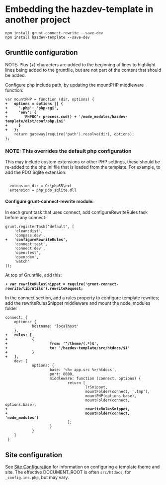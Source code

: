 Embedding the hazdev-template in another project
================================================


<pre><code>npm install grunt-connect-rewrite --save-dev
npm install hazdev-template --save-dev</code></pre>


## Gruntfile configuration

NOTE: Plus (+) characters are added to the beginning of lines to highlight lines
being added to the gruntfile, but are not part of the content that should be
added.

Configure php include path, by updating the mountPHP middleware function:

<pre><code>var mountPHP = function (dir, options) {<strong>
+	options = options || {
+	  '.php': 'php-cgi',
+	  'env': {
+	    'PHPRC': process.cwd() + '/node_modules/hazdev-template/dist/conf/php.ini'
+	  }
+	};</strong>
	return gateway(require('path').resolve(dir), options);
};
</code></pre>

### NOTE: This overrides the default php configuration
This may include custom extensions or other PHP settings, these should be
re-added to the php.ini file that is loaded from the template.
For example, to add the PDO Sqlite extension:
<pre><code>
  extension_dir = C:\php55\ext
  extension = php_pdo_sqlite.dll
</code></pre>

#### Configure grunt-connect-rewrite module:

In each grunt task that uses connect, add configureRewriteRules task before any
connect:

<pre><code>grunt.registerTask('default', [
    'clean:dist',
    'compass:dev',<strong>
+   'configureRewriteRules',</strong>
    'connect:test',
    'connect:dev',
    'open:test',
    'open:dev',
    'watch'
]);
</code></pre>

At top of Gruntfile, add this:

<pre><code><strong>+ var rewriteRulesSnippet = require('grunt-connect-rewrite/lib/utils').rewriteRequest;</strong>
</code></pre>


In the connect section, add a rules property to configure template rewrites; add
the rewriteRulesSnippet middleware and mount the node_modules folder

<pre><code>connect: {
    options: {
            hostname: 'localhost'
    },<strong>
+   rules: [
+           {
+                   from: '^/theme/(.*)$',
+                   to: '/hazdev-template/src/htdocs/$1'
+           }
+   ],</strong>
    dev: {
            options: {
                    base: '<%= app.src %>/htdocs',
                    port: 8080,
                    middleware: function (connect, options) {
                            return [
                                    lrSnippet,
                                    mountFolder(connect, '.tmp'),
                                    mountPHP(options.base),
                                    mountFolder(connect, options.base),<strong>
+                                   rewriteRulesSnippet,
+                                   mountFolder(connect, 'node_modules')</strong>
                            ];
                    }
            }
    }
 }
</code></pre>


## Site configuration

See [Site Configuration](siteConfiguration.md) for information on configuring a
template theme and site.  The effective DOCUMENT_ROOT is often `src/htdocs`, for
`_config.inc.php`, but may vary.

